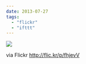 ```yaml
---
date: 2013-07-27
tags: 
  - "flickr"
  - "ifttt"
---
```


![](http://farm4.staticflickr.com/3823/9373616171_e74dd1ffb7_b.jpg)  

  
  
via Flickr http://flic.kr/p/fhjevV
